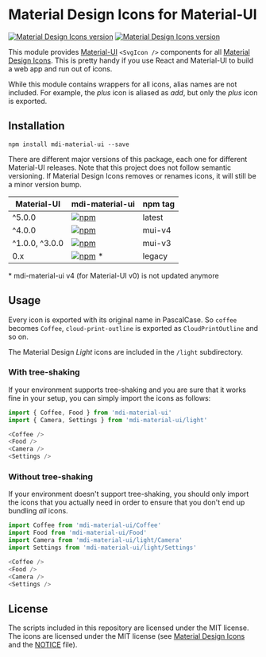 # Material Design Icons for Material-UI

[![Material Design Icons version](https://img.shields.io/badge/mdi-v7.2.96-blue.svg)](https://github.com/Templarian/MaterialDesign)
[![Material Design Icons version](https://img.shields.io/badge/mdi--light-v0.2.63-blue.svg)](https://github.com/Templarian/MaterialDesignLight)

This module provides [Material-UI][material-ui] `<SvgIcon />` components for all
[Material Design Icons][md-icons]. This is pretty handy if you use React and Material-UI
to build a web app and run out of icons.

While this module contains wrappers for all icons, alias names are not included. For example, the _plus_ icon is aliased as _add_, but only the _plus_ icon
is exported.

[materialdesign-webfont-material-ui]: https://github.com/TeamWertarbyte/materialdesign-webfont-material-ui
[material-ui]: http://www.material-ui.com/
[md-icons]: https://materialdesignicons.com/

## Installation

```shell
npm install mdi-material-ui --save
```

There are different major versions of this package, each one for different Material-UI releases. Note that this project does not follow semantic versioning. If Material Design Icons removes or renames icons, it will still be a minor version bump.

| Material-UI    | mdi-material-ui                                                                                                                           | npm tag |
| -------------- | ----------------------------------------------------------------------------------------------------------------------------------------- | ------- |
| ^5.0.0         | [![npm](https://img.shields.io/npm/v/mdi-material-ui.svg)](https://www.npmjs.com/package/mdi-material-ui)                                 | latest  |
| ^4.0.0         | [![npm](https://img.shields.io/npm/v/mdi-material-ui/mui-v4.svg)](https://www.npmjs.com/package/mdi-material-ui/v/mui-v4)                 | mui-v4  |
| ^1.0.0, ^3.0.0 | [![npm](https://img.shields.io/npm/v/mdi-material-ui/mui-v3.svg)](https://www.npmjs.com/package/mdi-material-ui/v/mui-v3)                 | mui-v3  |
| 0.x            | [![npm](https://img.shields.io/npm/v/mdi-material-ui/legacy.svg?color=yellow)](https://www.npmjs.com/package/mdi-material-ui/v/legacy) \* | legacy  |

\* mdi-material-ui v4 (for Material-UI v0) is not updated anymore

## Usage

Every icon is exported with its original name in PascalCase. So `coffee` becomes `Coffee`,
`cloud-print-outline` is exported as `CloudPrintOutline` and so on.

The Material Design _Light_ icons are included in the `/light` subdirectory.

### With tree-shaking

If your environment supports tree-shaking and you are sure that it works fine in your setup, you can simply import the icons as follows:

```js
import { Coffee, Food } from 'mdi-material-ui'
import { Camera, Settings } from 'mdi-material-ui/light'

<Coffee />
<Food />
<Camera />
<Settings />
```

### Without tree-shaking

If your environment doesn't support tree-shaking, you should only import the icons that you actually need in order to ensure that you don't end up bundling _all_ icons.

```js
import Coffee from 'mdi-material-ui/Coffee'
import Food from 'mdi-material-ui/Food'
import Camera from 'mdi-material-ui/light/Camera'
import Settings from 'mdi-material-ui/light/Settings'

<Coffee />
<Food />
<Camera />
<Settings />
```

## License

The scripts included in this repository are licensed under the MIT license.
The icons are licensed under the MIT license (see [Material Design Icons](https://github.com/Templarian/MaterialDesign-SVG) and the [NOTICE][] file).

[notice]: https://github.com/TeamWertarbyte/mdi-material-ui/blob/master/NOTICE
